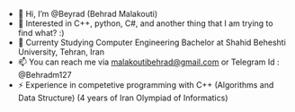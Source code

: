 - 👋 Hi, I’m @Beyrad (Behrad Malakouti)
- 👀 Interested in C++, python, C#, and another thing that I am trying to find what? :)
- 🌱 Currenty Studying Computer Engineering Bachelor at Shahid Beheshti University, Tehran, Iran
- 📫 You can reach me via malakoutibehrad@gmail.com or Telegram Id : @Behradm127
- ⚡ Experience in competetive programming with C++ (Algorithms and Data Structure) (4 years of Iran Olympiad of Informatics)

<!---
Beyrad/Beyrad is a ✨ special ✨ repository because its `README.md` (this file) appears on your GitHub profile.
You can click the Preview link to take a look at your changes.
--->
